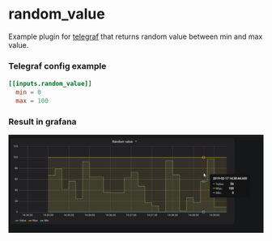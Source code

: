 random_value
=====

Example plugin for [telegraf](https://github.com/influxdata/telegraf) that returns random value between min and max value.

### Telegraf config example
```toml
[[inputs.random_value]]
  min = 0
  max = 100
```

### Result in grafana
![screen](https://github.com/sergkondr/stuff/blob/master/telegraf_random_value.png)

